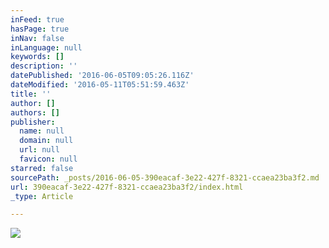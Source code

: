 ```yaml
---
inFeed: true
hasPage: true
inNav: false
inLanguage: null
keywords: []
description: ''
datePublished: '2016-06-05T09:05:26.116Z'
dateModified: '2016-05-11T05:51:59.463Z'
title: ''
author: []
authors: []
publisher:
  name: null
  domain: null
  url: null
  favicon: null
starred: false
sourcePath: _posts/2016-06-05-390eacaf-3e22-427f-8321-ccaea23ba3f2.md
url: 390eacaf-3e22-427f-8321-ccaea23ba3f2/index.html
_type: Article

---
```

![](https://the-grid-user-content.s3-us-west-2.amazonaws.com/baf10e08-3920-4b68-87df-dfaf12830322.jpg)